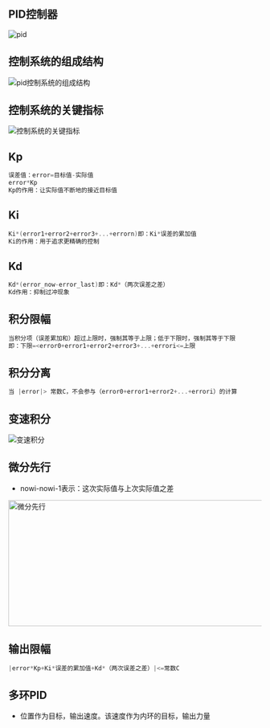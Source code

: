 ## PID控制器
![pid](https://github.com/user-attachments/assets/e40d04c6-1d3c-4188-8991-fb4581bcabc9)
## 控制系统的组成结构
![pid控制系统的组成结构](https://github.com/user-attachments/assets/eab74eb2-3fbc-4f9f-98a1-78cefb3f8b4f)
## 控制系统的关键指标
![控制系统的关键指标](https://github.com/user-attachments/assets/32a3eaf8-98a0-48c3-a86f-7b58fdd8d462)
## Kp
```C
误差值：error=目标值-实际值
error*Kp
Kp的作用：让实际值不断地的接近目标值
```
## Ki
```C
Ki*(error1+error2+error3+...+errorn)即：Ki*误差的累加值
Ki的作用：用于追求更精确的控制
```
## Kd
```C
Kd*(error_now-error_last)即：Kd*（两次误差之差）
Kd作用：抑制过冲现象
```
## 积分限幅
```C
当积分项（误差累加和）超过上限时，强制其等于上限；低于下限时，强制其等于下限
即：下限=<error0+error1+error2+error3+...+errori<=上限
```
## 积分分离
```C
当 |error|> 常数C，不会参与（error0+error1+error2+...+errori）的计算
```
## 变速积分
![变速积分](https://github.com/user-attachments/assets/4d9d1132-abeb-49f3-9e8c-afa818a44c73)
## 微分先行
- nowi-nowi-1表示：这次实际值与上次实际值之差
<img width="554" height="251" alt="微分先行" src="https://github.com/user-attachments/assets/6edcd135-cf16-4296-82b3-f051a27efc72" />

## 输出限幅
```C
|error*Kp+Ki*误差的累加值+Kd*（两次误差之差）|<=常数C
```
## 多环PID
- 位置作为目标，输出速度。该速度作为内环的目标，输出力量
